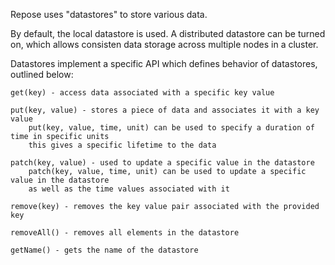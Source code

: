 Repose uses "datastores" to store various data.

By default, the local datastore is used. A distributed datastore can be turned on, which
allows consisten data storage across multiple nodes in a cluster.

Datastores implement a specific API which defines behavior of datastores, outlined below:

    get(key) - access data associated with a specific key value

    put(key, value) - stores a piece of data and associates it with a key value
        put(key, value, time, unit) can be used to specify a duration of time in specific units
        this gives a specific lifetime to the data

    patch(key, value) - used to update a specific value in the datastore
        patch(key, value, time, unit) can be used to update a specific value in the datastore
        as well as the time values associated with it

    remove(key) - removes the key value pair associated with the provided key

    removeAll() - removes all elements in the datastore

    getName() - gets the name of the datastore


